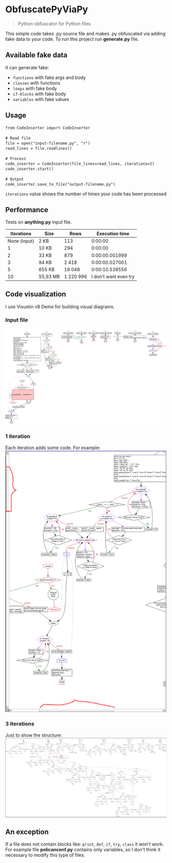 # ObfuscatePyViaPy
> Python obfuscator for Python files

This simple code takes .py source file and makes .py obfuscated via adding fake data to your code.
To run this project run **generate.py** file.

## Available fake data
It can generate fake:
- `functions` with fake args and body
- `classes` with functions
- `loops` with fake body
- `if-blocks` with fake body
- `variables` with fake values

## Usage
```Python3
from CodeInserter import CodeInserter

# Read file
file = open("input-filename.py", "r")
read_lines = file.readlines()

# Process
code_inserter = CodeInserter(file_lines=read_lines, iterations=2)
code_inserter.start()

# Output
code_inserter.save_to_file("output-filename.py")
```

`iterations` value shows the number of times your code has been processed


## Performance
Tests on **anything.py** input file.

| Iterations   | Size     | Rows      | Execution time        |
|--------------|----------|-----------|-----------------------|
| None (input) | 2 KB     | 113       | 0:00:00               |
| 1            | 10 KB    | 294       | 0:00:00               |
| 2            | 33 KB    | 879       | 0:00:00.001999        |
| 3            | 94 KB    | 2 418     | 0:00:00.027001        |
| 5            | 655 KB   | 16 048    | 0:00:10.539556        |
| 10           | 55,93 MB | 1 220 996 | I don't want even try |

## Code visualization
I use Visustin v8 Demo for building visual diagrams.

### Input file
![plot](./assets/input.png)

### 1 iteration
Each iteration adds some code. For example:
![plot](./assets/1-iterations.png)

### 3 iterations
Just to show the structure:
![plot](./assets/3-iterations.png)

## An exception
If a file does not contain blocks like: `print`, `def`, 
`if`, `try`, `class` it won't work. For example 
file **pelicanconf.py** contains only variables, so 
I don't think it necessary to modify this type of files.